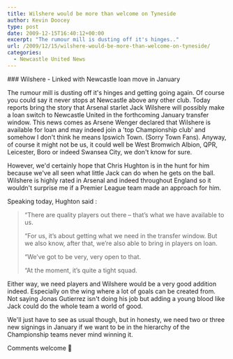 ```yaml
---
title: Wilshere would be more than welcome on Tyneside
author: Kevin Doocey
type: post
date: 2009-12-15T16:40:12+00:00
excerpt: "The rumour mill is dusting off it's hinges.."
url: /2009/12/15/wilshere-would-be-more-than-welcome-on-tyneside/
categories:
  - Newcastle United News
---
```


### Wilshere - Linked with Newcastle loan move in January

The rumour mill is dusting off it's hinges and getting going again. Of course you could say it never stops at Newcastle above any other club. Today reports bring the story that Arsenal starlet Jack Wilshere will possibly make a loan switch to Newcastle United in the forthcoming January transfer window. This news comes as Arsene Wenger declared that Wilshere is available for loan  and may indeed join a 'top Championship club' and somehow I don't think he means Ipswich Town. (Sorry Town Fans). Anyway, of course it might not be us, it could well be West Bromwich Albion, QPR, Leicester, Boro or indeed Swansea City, we don't know for sure.

However, we'd certainly hope that Chris Hughton is in the hunt for him because we've all seen what little Jack can do when he gets on the ball. Wilshere is highly rated in Arsenal and indeed throughout England so it wouldn't surprise me if a Premier League team made an approach for him.

Speaking today, Hughton said :

> “There are quality players out there – that’s what we have available to us.
>
> “For us, it’s about getting what we need in the transfer window. But we also know, after that, we’re also able to bring in players on loan.
>
> “We’ve got to be very, very open to that.
>
> “At the moment, it’s quite a tight squad.

Either way, we need players and Wilshere would be a very good addition indeed. Especially on the wing where a lot of goals can be created from. Not saying Jonas Gutierrez isn't doing his job but adding a young blood like Jack could do the whole team a world of good.

We'll just have to see as usual though, but in honesty, we need two or three new signings in January if we want to be in the hierarchy of the Championship teams never mind winning it.

Comments welcome 🙂
